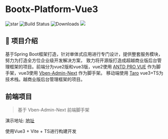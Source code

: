# Bootx-Platform-Vue3

<p>
 <img src='https://gitee.com/bootx/bootx-platform/badge/star.svg?theme=dark' alt='star'/>
 <img src="https://img.shields.io/badge/Author-Bootx-orange.svg" alt="Build Status">
 <img src="https://img.shields.io/badge/Vue-3.x-blue.svg" alt="Downloads">
 <img src="https://img.shields.io/badge/license-Apache%20License%202.0-green.svg"/>
</p>

## 🍈 项目介绍

基于Spring Boot框架打造，针对单体式应用进行专门设计，提供整套服务模块，努力为打造全方位企业级开发解决方案，
致力将开源版打造成超越商业版后台管理框架的项目。前端分为vue2版和vue3版，vue2使用 [ANTD PRO VUE](https://pro.antdv.com/) 作为脚手架，vue3使用 [Vben-Admin-Next](https://vvbin.cn/doc-next/) 作为脚手架。
移动端使用 [Taro](https://taro.jd.com/) vue3+TS为技术栈。越商业版后台管理框架的项目。

## 前端项目

> 基于 Vben-Admin-Next 前端脚手架

演示地址: [地址](http://v3.platform.bootx.cn/)

使用Vue3 + Vite + TS进行构建开发
